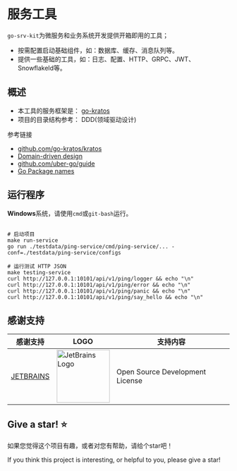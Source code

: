 # 服务工具

`go-srv-kit`为微服务和业务系统开发提供开箱即用的工具；

- 按需配置启动基础组件，如：数据库、缓存、消息队列等。
- 提供一些基础的工具，如：日志、配置、HTTP、GRPC、JWT、SnowflakeId等。

## 概述

- 本工具的服务框架是： [go-kratos](https://github.com/go-kratos/kratos)
- 项目的目录结构参考： DDD(领域驱动设计)

参考链接

- [github.com/go-kratos/kratos](https://github.com/go-kratos/kratos)
- [Domain-driven design](https://en.wikipedia.org/wiki/Domain-driven_design)
- [github.com/uber-go/guide](https://github.com/uber-go/guide)
- [Go Package names](https://blog.golang.org/package-names)

## 运行程序

**Windows**系统，请使用`cmd`或`git-bash`运行。

```shell

# 启动项目
make run-service
go run ./testdata/ping-service/cmd/ping-service/... -conf=./testdata/ping-service/configs

# 运行测试 HTTP JSON
make testing-service
curl http://127.0.0.1:10101/api/v1/ping/logger && echo "\n"
curl http://127.0.0.1:10101/api/v1/ping/error && echo "\n"
curl http://127.0.0.1:10101/api/v1/ping/panic && echo "\n"
curl http://127.0.0.1:10101/api/v1/ping/say_hello && echo "\n"

```

## 感谢支持

| 感谢支持                                   | LOGO                                                                                                                           | 支持内容                            |
|----------------------------------------|--------------------------------------------------------------------------------------------------------------------------------|---------------------------------|
| [JETBRAINS](https://www.jetbrains.com) | <img src="https://resources.jetbrains.com/storage/products/company/brand/logos/jb_beam.svg"  width="120" alt="JetBrains Logo"> | Open Source Development License |

## Give a star! ⭐

如果您觉得这个项目有趣，或者对您有帮助，请给个star吧！

If you think this project is interesting, or helpful to you, please give a star!
